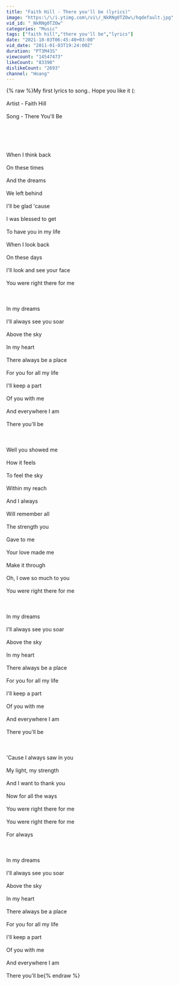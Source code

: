 ```yaml
---
title: "Faith Hill - There you'll be (lyrics)"
image: "https:\/\/i.ytimg.com\/vi\/_NkRNg0TZOw\/hqdefault.jpg"
vid_id: "_NkRNg0TZOw"
categories: "Music"
tags: ["faith hill","there you'll be","lyrics"]
date: "2021-10-03T06:45:40+03:00"
vid_date: "2011-01-03T19:24:00Z"
duration: "PT3M43S"
viewcount: "14547473"
likeCount: "83398"
dislikeCount: "2693"
channel: "Hoang"
---
```

{% raw %}My first lyrics to song.. Hope you like it (:<br /><br />Artist - Faith Hill<br /><br />Song - There You'll Be<br /><br /><br /><br /><br /><br />When I think back <br /><br />On these times <br /><br />And the dreams <br /><br />We left behind <br /><br />I'll be glad 'cause <br /><br />I was blessed to get <br /><br />To have you in my life <br /><br />When I look back <br /><br />On these days <br /><br />I'll look and see your face <br /><br />You were right there for me <br /><br /><br /><br />In my dreams <br /><br />I'll always see you soar <br /><br />Above the sky <br /><br />In my heart <br /><br />There always be a place <br /><br />For you for all my life <br /><br />I'll keep a part <br /><br />Of you with me <br /><br />And everywhere I am <br /><br />There you'll be <br /><br /><br /><br />Well you showed me <br /><br />How it feels <br /><br />To feel the sky <br /><br />Within my reach <br /><br />And I always <br /><br />Will remember all <br /><br />The strength you <br /><br />Gave to me <br /><br />Your love made me <br /><br />Make it through <br /><br />Oh, I owe so much to you <br /><br />You were right there for me <br /><br /><br /><br />In my dreams <br /><br />I'll always see you soar <br /><br />Above the sky <br /><br />In my heart <br /><br />There always be a place <br /><br />For you for all my life <br /><br />I'll keep a part <br /><br />Of you with me <br /><br />And everywhere I am <br /><br />There you'll be <br /><br /><br /><br />'Cause I always saw in you <br /><br />My light, my strength <br /><br />And I want to thank you <br /><br />Now for all the ways <br /><br />You were right there for me <br /><br />You were right there for me <br /><br />For always <br /><br /><br /><br />In my dreams <br /><br />I'll always see you soar <br /><br />Above the sky <br /><br />In my heart <br /><br />There always be a place <br /><br />For you for all my life <br /><br />I'll keep a part <br /><br />Of you with me <br /><br />And everywhere I am <br /><br />There you'll be{% endraw %}
